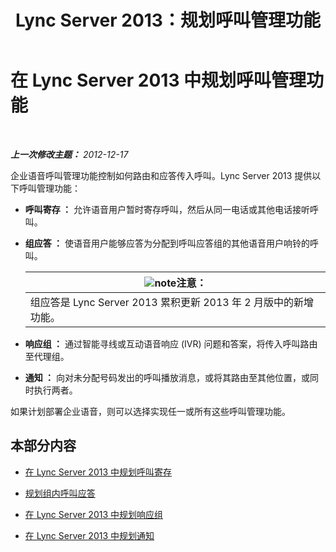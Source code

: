 ﻿---
title: Lync Server 2013：规划呼叫管理功能
TOCTitle: 规划呼叫管理功能
ms:assetid: 5f557345-5a04-45d6-b274-c02dbfe41b33
ms:mtpsurl: https://technet.microsoft.com/zh-cn/library/Gg398421(v=OCS.15)
ms:contentKeyID: 49312993
ms.date: 05/19/2016
mtps_version: v=OCS.15
ms.translationtype: HT
---

# 在 Lync Server 2013 中规划呼叫管理功能

 

_**上一次修改主题：** 2012-12-17_

企业语音呼叫管理功能控制如何路由和应答传入呼叫。Lync Server 2013 提供以下呼叫管理功能：

  - **呼叫寄存 ：** 允许语音用户暂时寄存呼叫，然后从同一电话或其他电话接听呼叫。

  - **组应答 ：** 使语音用户能够应答为分配到呼叫应答组的其他语音用户响铃的呼叫。
    
    <table>
    <thead>
    <tr class="header">
    <th><img src="images/Dn783119.note(OCS.15).gif" title="note" alt="note" />注意：</th>
    </tr>
    </thead>
    <tbody>
    <tr class="odd">
    <td>组应答是 Lync Server 2013 累积更新 2013 年 2 月版中的新增功能。</td>
    </tr>
    </tbody>
    </table>


  - **响应组 ：** 通过智能寻线或互动语音响应 (IVR) 问题和答案，将传入呼叫路由至代理组。

  - **通知 ：** 向对未分配号码发出的呼叫播放消息，或将其路由至其他位置，或同时执行两者。

如果计划部署企业语音，则可以选择实现任一或所有这些呼叫管理功能。

## 本部分内容

  - [在 Lync Server 2013 中规划呼叫寄存](lync-server-2013-planning-for-call-park.md)

  - [规划组内呼叫应答](lync-server-2013-planning-for-group-call-pickup.md)

  - [在 Lync Server 2013 中规划响应组](lync-server-2013-planning-for-response-groups.md)

  - [在 Lync Server 2013 中规划通知](lync-server-2013-planning-for-announcements.md)

